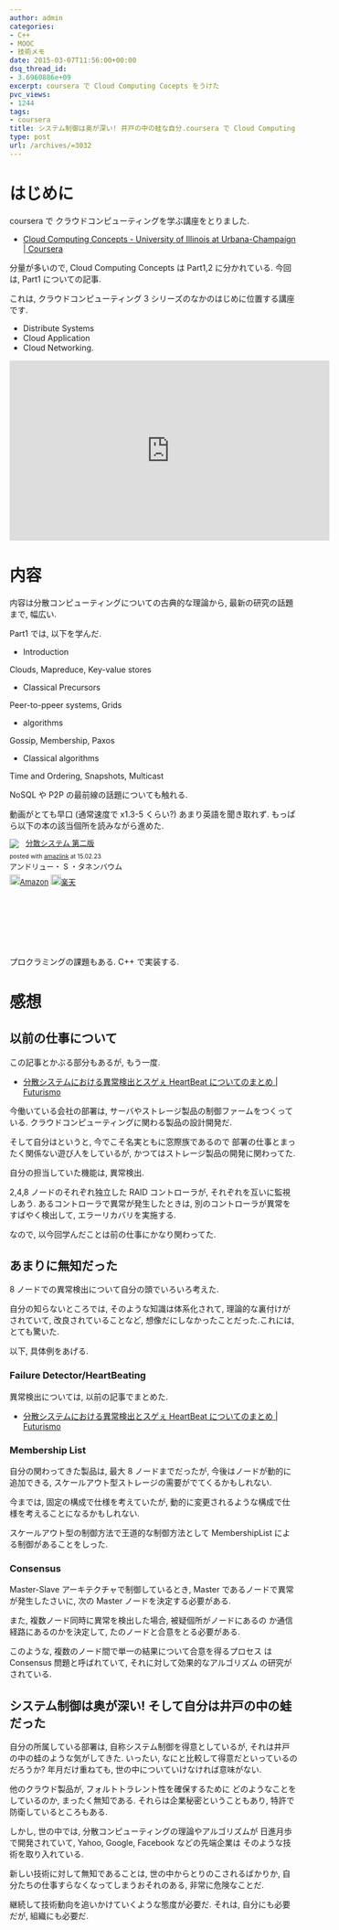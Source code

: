 ```yaml
---
author: admin
categories:
- C++
- MOOC
- 技術メモ
date: 2015-03-07T11:56:00+00:00
dsq_thread_id:
- 3.6960886e+09
excerpt: coursera で Cloud Computing Cocepts をうけた
pvc_views:
- 1244
tags:
- coursera
title: システム制御は奥が深い! 井戸の中の蛙な自分.coursera で Cloud Computing Cocepts をうけた
type: post
url: /archives/=3032
---
```


はじめに
========

coursera で クラウドコンピューティングを学ぶ講座をとりました.

-   [Cloud Computing Concepts - University of Illinois at
    Urbana-Champaign |
    Coursera](https://www.coursera.org/course/cloudcomputing)

分量が多いので, Cloud Computing Concepts は Part1,2 に分かれている.
今回は, Part1 についての記事.

これは, クラウドコンピューティング 3
シリーズのなかのはじめに位置する講座です.

-   Distribute Systems
-   Cloud Application
-   Cloud Networking.

<iframe width="560" height="315" src="https://www.youtube.com/embed/k3rvKQLezoY?rel=0" frameborder="0" allowfullscreen></iframe>

内容
====

内容は分散コンピューティングについての古典的な理論から,
最新の研究の話題まで, 幅広い.

Part1 では, 以下を学んだ.

-   Introduction

Clouds, Mapreduce, Key-value stores

-   Classical Precursors

Peer-to-ppeer systems, Grids

-   algorithms

Gossip, Membership, Paxos

-   Classical algorithms

Time and Ordering, Snapshots, Multicast

NoSQL や P2P の最前線の話題についても触れる.

動画がとても早口 (通常速度で x1.3-5 くらい?) あまり英語を聞き取れず.
もっぱら以下の本の該当個所を読みながら進めた.

<div class='amazlink-box' style='text-align:left;padding-bottom:20px;font-size:small;/zoom: 1;overflow: hidden;'><div class='amazlink-list' style='clear: both;'><div class='amazlink-image' style='float:left;margin:0px 12px 1px 0px;'><a href='http://www.amazon.co.jp/%E5%88%86%E6%95%A3%E3%82%B7%E3%82%B9%E3%83%86%E3%83%A0-%E7%AC%AC%E4%BA%8C%E7%89%88-%E3%82%A2%E3%83%B3%E3%83%89%E3%83%AA%E3%83%A5%E3%83%BC%E3%83%BBS%E3%83%BB%E3%82%BF%E3%83%8D%E3%83%B3%E3%83%90%E3%82%A6%E3%83%A0/dp/4894714981%3FSubscriptionId%3DAKIAJDINZW45GEGLXQQQ%26tag%3Dsleephacker-22%26linkCode%3Dxm2%26camp%3D2025%26creative%3D165953%26creativeASIN%3D4894714981' target='_blank' rel='nofollow'><img src='http://ecx.images-amazon.com/images/I/51zOfqbGCyL._SL160_.jpg' style='border: none;' /></a></div><div class='amazlink-info' style='height:160; margin-bottom: 10px'><div class='amazlink-name' style='margin-bottom:10px;line-height:120%'><a href='http://www.amazon.co.jp/%E5%88%86%E6%95%A3%E3%82%B7%E3%82%B9%E3%83%86%E3%83%A0-%E7%AC%AC%E4%BA%8C%E7%89%88-%E3%82%A2%E3%83%B3%E3%83%89%E3%83%AA%E3%83%A5%E3%83%BC%E3%83%BBS%E3%83%BB%E3%82%BF%E3%83%8D%E3%83%B3%E3%83%90%E3%82%A6%E3%83%A0/dp/4894714981%3FSubscriptionId%3DAKIAJDINZW45GEGLXQQQ%26tag%3Dsleephacker-22%26linkCode%3Dxm2%26camp%3D2025%26creative%3D165953%26creativeASIN%3D4894714981' rel='nofollow' target='_blank'>分散システム  第二版</a></div><div class='amazlink-powered' style='font-size:80%;margin-top:5px;line-height:120%'>posted with <a href='http://amazlink.keizoku.com/' title='アマゾンアフィリエイトリンク作成ツール' target='_blank'>amazlink</a> at 15.02.23</div><div class='amazlink-detail'>アンドリュー・ S ・タネンバウム<br /></div><div class='amazlink-sub-info' style='float: left;'><div class='amazlink-link' style='margin-top: 5px'><img src='http://amazlink.fuyu.gs/icon_amazon.png' width='18'><a href='http://www.amazon.co.jp/%E5%88%86%E6%95%A3%E3%82%B7%E3%82%B9%E3%83%86%E3%83%A0-%E7%AC%AC%E4%BA%8C%E7%89%88-%E3%82%A2%E3%83%B3%E3%83%89%E3%83%AA%E3%83%A5%E3%83%BC%E3%83%BBS%E3%83%BB%E3%82%BF%E3%83%8D%E3%83%B3%E3%83%90%E3%82%A6%E3%83%A0/dp/4894714981%3FSubscriptionId%3DAKIAJDINZW45GEGLXQQQ%26tag%3Dsleephacker-22%26linkCode%3Dxm2%26camp%3D2025%26creative%3D165953%26creativeASIN%3D4894714981' rel='nofollow' target='_blank'>Amazon</a> <img src='http://amazlink.fuyu.gs/icon_rakuten.gif' width='18'><a href='http://hb.afl.rakuten.co.jp/hgc/g00q0724.n763w947.g00q0724.n763x2b4/?pc=http%3A%2F%2Fbooks.rakuten.co.jp%2Frb%2F5961785%2F&m=http%3A%2F%2Fm.rakuten.co.jp%2Frms%2Fmsv%2FItem%3Fn%3D5961785%26surl%3Dbook' rel='nofollow' target='_blank'>楽天</a></div></div></div></div></div>

プロクラミングの課題もある. C++ で実装する.

感想
====

以前の仕事について
------------------

この記事とかぶる部分もあるが, もう一度.

-   [分散システムにおける異常検出とスゲぇ HeartBeat についてのまとめ |
    Futurismo](http://futurismo.biz/archives/3007)

今働いている会社の部署は,
サーバやストレージ製品の制御ファームをつくっている.
クラウドコンピューティングに関わる製品の設計開発だ.

そして自分はというと, 今でこそ名実ともに窓際族であるので
部署の仕事とまったく関係ない遊び人をしているが,
かつてはストレージ製品の開発に関わってた.

自分の担当していた機能は, 異常検出.

2,4,8 ノードのそれぞれ独立した RAID コントローラが,
それぞれを互いに監視しあう. あるコントローラで異常が発生したときは,
別のコントローラが異常をすばやく検出して, エラーリカバリを実施する.

なので, 以今回学んだことは前の仕事にかなり関わってた.

あまりに無知だった
------------------

8 ノードでの異常検出について自分の頭でいろいろ考えた.

自分の知らないところでは, そのような知識は体系化されて,
理論的な裏付けがされていて, 改良されていることなど,
想像だにしなかったことだった.これには, とても驚いた.

以下, 具体例をあげる.

### Failure Detector/HeartBeating

異常検出については, 以前の記事でまとめた.

-   [分散システムにおける異常検出とスゲぇ HeartBeat についてのまとめ |
    Futurismo](http://futurismo.biz/archives/3007)

### Membership List

自分の関わってきた製品は, 最大 8 ノードまでだったが,
今後はノードが動的に追加できる,
スケールアウト型ストレージの需要がでてくるかもしれない.

今までは, 固定の構成で仕様を考えていたが,
動的に変更されるような構成で仕様を考えることになるかもしれない.

スケールアウト型の制御方法で王道的な制御方法として MembershipList
による制御があることをしった.

### Consensus

Master-Slave アーキテクチャで制御しているとき, Master
であるノードで異常が発生したさいに, 次の Master
ノードを決定する必要がある.

また, 複数ノード同時に異常を検出した場合, 被疑個所がノードにあるの
か通信経路にあるのかを決定して, たのノードと合意をとる必要がある.

このような, 複数のノード間で単一の結果について合意を得るプロセス は
Consensus 問題と呼ばれていて, それに対して効果的なアルゴリズム
の研究がされている.

システム制御は奥が深い! そして自分は井戸の中の蛙だった
------------------------------------------------------

自分の所属している部署は, 自称システム制御を得意としているが,
それは井戸の中の蛙のような気がしてきた. いったい,
なにと比較して得意だといっているのだろうか? 年月だけ重ねても,
世の中についていけなければ意味がない.

他のクラウド製品が, フォルトトラレント性を確保するために
どのようなことをしているのか, まったく無知である.
それらは企業秘密ということもあり, 特許で防衛しているところもある.

しかし, 世の中では, 分散コンピューティングの理論やアルゴリズムが
日進月歩で開発されていて, Yahoo, Google, Facebook などの先端企業は
そのような技術を取り入れている.

新しい技術に対して無知であることは, 世の中からとりのこされるばかりか,
自分たちの仕事すらなくなってしまうおそれのある, 非常に危険なことだ.

継続して技術動向を追いかけていくような態度が必要だ. それは,
自分にも必要だが, 組織にも必要だ.
